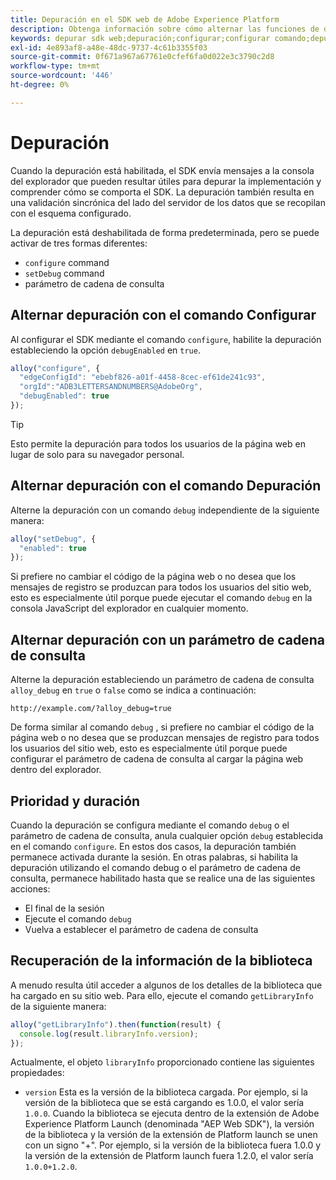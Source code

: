 ```yaml
---
title: Depuración en el SDK web de Adobe Experience Platform
description: Obtenga información sobre cómo alternar las funciones de depuración en el SDK web de Experience Platform.
keywords: depurar sdk web;depuración;configurar;configurar comando;depurar comando;edgeConfigId;setDebug;debugEnabled;depurar;
exl-id: 4e893af8-a48e-48dc-9737-4c61b3355f03
source-git-commit: 0f671a967a67761e0cfef6fa0d022e3c3790c2d8
workflow-type: tm+mt
source-wordcount: '446'
ht-degree: 0%

---
```


# Depuración

Cuando la depuración está habilitada, el SDK envía mensajes a la consola del explorador que pueden resultar útiles para depurar la implementación y comprender cómo se comporta el SDK. La depuración también resulta en una validación sincrónica del lado del servidor de los datos que se recopilan con el esquema configurado.

La depuración está deshabilitada de forma predeterminada, pero se puede activar de tres formas diferentes:

* `configure` command
* `setDebug` command
* parámetro de cadena de consulta

## Alternar depuración con el comando Configurar

Al configurar el SDK mediante el comando `configure`, habilite la depuración estableciendo la opción `debugEnabled` en `true`.

```javascript
alloy("configure", {
  "edgeConfigId": "ebebf826-a01f-4458-8cec-ef61de241c93",
  "orgId":"ADB3LETTERSANDNUMBERS@AdobeOrg",
  "debugEnabled": true
});
```

>[!TIP]
>
>Esto permite la depuración para todos los usuarios de la página web en lugar de solo para su navegador personal.

## Alternar depuración con el comando Depuración

Alterne la depuración con un comando `debug` independiente de la siguiente manera:

```javascript
alloy("setDebug", {
  "enabled": true
});
```

Si prefiere no cambiar el código de la página web o no desea que los mensajes de registro se produzcan para todos los usuarios del sitio web, esto es especialmente útil porque puede ejecutar el comando `debug` en la consola JavaScript del explorador en cualquier momento.

## Alternar depuración con un parámetro de cadena de consulta

Alterne la depuración estableciendo un parámetro de cadena de consulta `alloy_debug` en `true` o `false` como se indica a continuación:

```HTTP
http://example.com/?alloy_debug=true
```

De forma similar al comando `debug` , si prefiere no cambiar el código de la página web o no desea que se produzcan mensajes de registro para todos los usuarios del sitio web, esto es especialmente útil porque puede configurar el parámetro de cadena de consulta al cargar la página web dentro del explorador.

## Prioridad y duración

Cuando la depuración se configura mediante el comando `debug` o el parámetro de cadena de consulta, anula cualquier opción `debug` establecida en el comando `configure`. En estos dos casos, la depuración también permanece activada durante la sesión. En otras palabras, si habilita la depuración utilizando el comando debug o el parámetro de cadena de consulta, permanece habilitado hasta que se realice una de las siguientes acciones:

* El final de la sesión
* Ejecute el comando `debug`
* Vuelva a establecer el parámetro de cadena de consulta

## Recuperación de la información de la biblioteca

A menudo resulta útil acceder a algunos de los detalles de la biblioteca que ha cargado en su sitio web. Para ello, ejecute el comando `getLibraryInfo` de la siguiente manera:

```js
alloy("getLibraryInfo").then(function(result) {
  console.log(result.libraryInfo.version);
});
```

Actualmente, el objeto `libraryInfo` proporcionado contiene las siguientes propiedades:

* `version` Esta es la versión de la biblioteca cargada. Por ejemplo, si la versión de la biblioteca que se está cargando es 1.0.0, el valor sería `1.0.0`. Cuando la biblioteca se ejecuta dentro de la extensión de Adobe Experience Platform Launch (denominada &quot;AEP Web SDK&quot;), la versión de la biblioteca y la versión de la extensión de Platform launch se unen con un signo &quot;+&quot;. Por ejemplo, si la versión de la biblioteca fuera 1.0.0 y la versión de la extensión de Platform launch fuera 1.2.0, el valor sería `1.0.0+1.2.0`.
